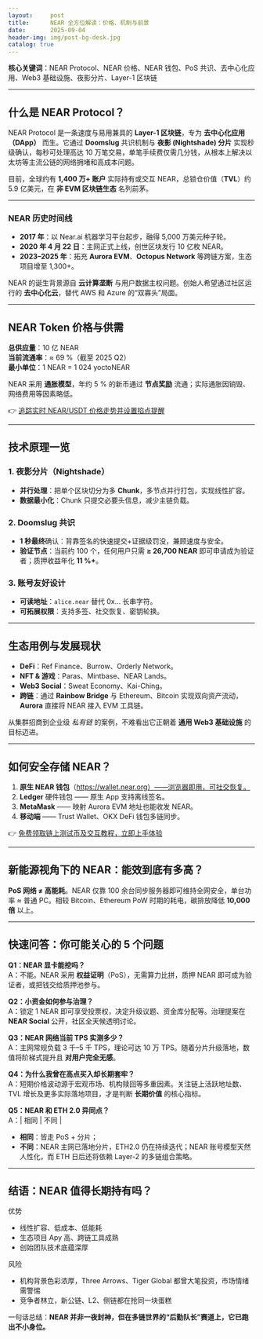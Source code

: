 ```yaml
---
layout:     post
title:      NEAR 全方位解读：价格、机制与前景
date:       2025-09-04
header-img: img/post-bg-desk.jpg
catalog: true
---
```


**核心关键词**：NEAR Protocol、NEAR 价格、NEAR 钱包、PoS 共识、去中心化应用、Web3 基础设施、夜影分片、Layer-1 区块链

---

## 什么是 NEAR Protocol？

NEAR Protocol 是一条速度与易用兼具的 **Layer-1 区块链**，专为 **去中心化应用（DApp）** 而生。它通过 **Doomslug** 共识机制与 **夜影 (Nightshade) 分片** 实现秒级确认，每秒可处理高达 10 万笔交易，单笔手续费仅需几分钱，从根本上解决以太坊等主流公链的网络拥堵和高成本问题。

目前，全球约有 **1,400 万+ 账户** 实际持有或交互 NEAR，总锁仓价值（**TVL**）约 5.9 亿美元，在 **非 EVM 区块链生态** 名列前茅。

---

### NEAR 历史时间线

- **2017 年**：以 Near.ai 机器学习平台起步，融得 5,000 万美元种子轮。
- **2020 年 4 月 22 日**：主网正式上线，创世区块发行 10 亿枚 NEAR。
- **2023–2025 年**：拓充 **Aurora EVM**、**Octopus Network** 等跨链方案，生态项目增至 1,300+。

NEAR 的诞生背景源自 **云计算垄断** 与用户数据主权问题。创始人希望通过社区运行的 **去中心化云**，替代 AWS 和 Azure 的“双寡头”局面。

---

## NEAR Token 价格与供需

**总供应量**：10 亿 NEAR  
**当前流通率**：≈ 69 %（截至 2025 Q2）  
**最小单位**：1 NEAR = 1 024 yoctoNEAR

NEAR 采用 **通胀模型**，年约 5 % 的新币通过 **节点奖励** 流通；实际通胀因销毁、网络费用等因素略低。

👉 [追踪实时 NEAR/USDT 价格走势并设置掐点提醒](https://okxdog.com/)

---

## 技术原理一览

### 1. 夜影分片（Nightshade）

- **并行处理**：把单个区块切分为多 **Chunk**，多节点并行打包，实现线性扩容。
- **数据最小化**：Chunk 只提交必要头信息，减少主链负载。

### 2. Doomslug 共识

- **1 秒最终**确认：背靠签名的快速提交+证据级罚没，兼顾速度与安全。
- **验证节点**：当前约 100 个，任何用户只需 **≥ 26,700 NEAR** 即可申请成为验证者；质押收益年化 **11 %+**。

### 3. 账号友好设计

- **可读地址**：`alice.near` 替代 0x… 长串字符。
- **可拓展权限**：支持多签、社交恢复、密钥轮换。

---

## 生态用例与发展现状

- **DeFi**：Ref Finance、Burrow、Orderly Network。
- **NFT & 游戏**：Paras、Mintbase、NEAR Lands。
- **Web3 Social**：Sweat Economy、Kai-Ching。
- **跨链**：通过 **Rainbow Bridge** 与 Ethereum、Bitcoin 实现双向资产流动，**Aurora** 直接将 NEAR 接入 EVM 工具链。

从集群招商到企业级 *私有链* 的案例，不难看出它正朝着 **通用 Web3 基础设施** 的目标迈进。

---

## 如何安全存储 NEAR？

1. **原生 NEAR 钱包**（https://wallet.near.org）——浏览器即用，可社交恢复。
2. **Ledger** 硬件钱包 —— 原生 App 支持离线签名。
3. **MetaMask** —— 映射 Aurora EVM 地址也能收发 NEAR。
4. **移动端** —— Trust Wallet、OKX DeFi 钱包多链同步。

👉 [免费领取链上测试币及交互教程，立即上手体验](https://okxdog.com/)

---

## 新能源视角下的 NEAR：能效到底有多高？

**PoS 网络 ≠ 高能耗**。NEAR 仅靠 100 余台同步服务器即可维持全网安全，单台功率 ≈ 普通 PC。相较 Bitcoin、Ethereum PoW 时期的耗电，碳排放降低 **10,000 倍** 以上。

---

## 快速问答：你可能关心的 5 个问题

**Q1：NEAR 显卡能挖吗？**  
A：不能。NEAR 采用 **权益证明**（PoS），无需算力比拼，质押 NEAR 即可成为验证者，或把钱交给质押池参与。

**Q2：小资金如何参与治理？**  
A：锁定 1 NEAR 即可享受投票权，决定升级议题、资金库分配等。治理提案在 **NEAR Social** 公开，社区全天候透明讨论。

**Q3：NEAR 网络当前 TPS 实测多少？**  
A：主网常规负载 3 千–5 千 TPS，理论可达 10 万 TPS。随着分片升级落地，数值将阶梯式提升且 **对用户完全无感**。

**Q4：为什么我曾在高点买入却长期套牢？**  
A：短期价格波动源于宏观市场、机构赎回等多重因素。关注链上活跃地址数、TVL 增长及更多实际落地项目，才是判断 **长期价值** 的核心指标。

**Q5：NEAR 和 ETH 2.0 异同点？**  
A：| 相同 | 不同 |  
- **相同**：皆走 PoS + 分片；  
- **不同**：NEAR 主网已落地分片，ETH2.0 仍在持续迭代；NEAR 账号模型天然人性化，而 ETH 日后还将依赖 Layer-2 的多链组合策略。

---

## 结语：NEAR 值得长期持有吗？

优势  
- 线性扩容、低成本、低能耗  
- 生态项目 Apy 高、跨链工具成熟  
- 创始团队技术底蕴深厚

风险  
- 机构背景色彩浓厚，Three Arrows、Tiger Global 都曾大笔投资，市场情绪需警惕  
- 竞争者林立，新公链、L2、侧链都在抢同一块蛋糕

一句话总结：**NEAR 并非一夜封神，但在多链世界的“后勤队长”赛道上，它已跑出不小身位。**